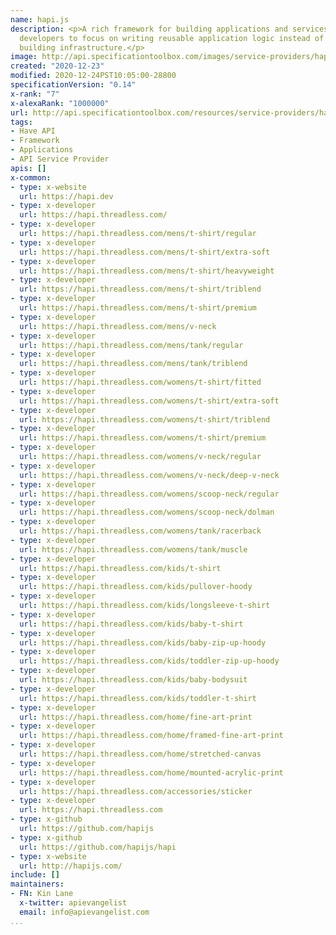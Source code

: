```yaml
---
name: hapi.js
description: <p>A rich framework for building applications and services. hapi enables
  developers to focus on writing reusable application logic instead of spending time
  building infrastructure.</p>
image: http://api.specificationtoolbox.com/images/service-providers/hapi-js.jpg
created: "2020-12-23"
modified: 2020-12-24PST10:05:00-28800
specificationVersion: "0.14"
x-rank: "7"
x-alexaRank: "1000000"
url: http://api.specificationtoolbox.com/resources/service-providers/hapi-js/
tags:
- Have API
- Framework
- Applications
- API Service Provider
apis: []
x-common:
- type: x-website
  url: https://hapi.dev
- type: x-developer
  url: https://hapi.threadless.com/
- type: x-developer
  url: https://hapi.threadless.com/mens/t-shirt/regular
- type: x-developer
  url: https://hapi.threadless.com/mens/t-shirt/extra-soft
- type: x-developer
  url: https://hapi.threadless.com/mens/t-shirt/heavyweight
- type: x-developer
  url: https://hapi.threadless.com/mens/t-shirt/triblend
- type: x-developer
  url: https://hapi.threadless.com/mens/t-shirt/premium
- type: x-developer
  url: https://hapi.threadless.com/mens/v-neck
- type: x-developer
  url: https://hapi.threadless.com/mens/tank/regular
- type: x-developer
  url: https://hapi.threadless.com/mens/tank/triblend
- type: x-developer
  url: https://hapi.threadless.com/womens/t-shirt/fitted
- type: x-developer
  url: https://hapi.threadless.com/womens/t-shirt/extra-soft
- type: x-developer
  url: https://hapi.threadless.com/womens/t-shirt/triblend
- type: x-developer
  url: https://hapi.threadless.com/womens/t-shirt/premium
- type: x-developer
  url: https://hapi.threadless.com/womens/v-neck/regular
- type: x-developer
  url: https://hapi.threadless.com/womens/v-neck/deep-v-neck
- type: x-developer
  url: https://hapi.threadless.com/womens/scoop-neck/regular
- type: x-developer
  url: https://hapi.threadless.com/womens/scoop-neck/dolman
- type: x-developer
  url: https://hapi.threadless.com/womens/tank/racerback
- type: x-developer
  url: https://hapi.threadless.com/womens/tank/muscle
- type: x-developer
  url: https://hapi.threadless.com/kids/t-shirt
- type: x-developer
  url: https://hapi.threadless.com/kids/pullover-hoody
- type: x-developer
  url: https://hapi.threadless.com/kids/longsleeve-t-shirt
- type: x-developer
  url: https://hapi.threadless.com/kids/baby-t-shirt
- type: x-developer
  url: https://hapi.threadless.com/kids/baby-zip-up-hoody
- type: x-developer
  url: https://hapi.threadless.com/kids/toddler-zip-up-hoody
- type: x-developer
  url: https://hapi.threadless.com/kids/baby-bodysuit
- type: x-developer
  url: https://hapi.threadless.com/kids/toddler-t-shirt
- type: x-developer
  url: https://hapi.threadless.com/home/fine-art-print
- type: x-developer
  url: https://hapi.threadless.com/home/framed-fine-art-print
- type: x-developer
  url: https://hapi.threadless.com/home/stretched-canvas
- type: x-developer
  url: https://hapi.threadless.com/home/mounted-acrylic-print
- type: x-developer
  url: https://hapi.threadless.com/accessories/sticker
- type: x-developer
  url: https://hapi.threadless.com
- type: x-github
  url: https://github.com/hapijs
- type: x-github
  url: https://github.com/hapijs/hapi
- type: x-website
  url: http://hapijs.com/
include: []
maintainers:
- FN: Kin Lane
  x-twitter: apievangelist
  email: info@apievangelist.com
...
```

